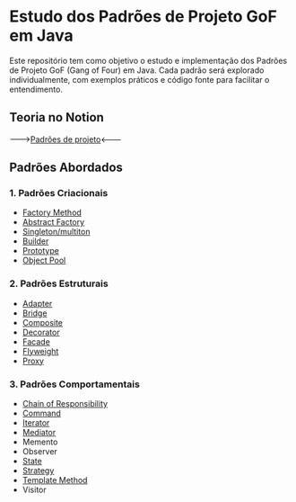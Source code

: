 # Estudo dos Padrões de Projeto GoF em Java

Este repositório tem como objetivo o estudo e implementação dos Padrões de Projeto GoF (Gang of Four) em Java. Cada padrão será explorado individualmente, com exemplos práticos e código fonte para facilitar o entendimento.
## Teoria no Notion
  --->[Padrões de projeto](https://www.notion.so/Padr-es-de-projeto-6f88800b1e8d4875b032cfae77fd97e6?pvs=4)<---
## Padrões Abordados

### 1. Padrões Criacionais

- [Factory Method](./designPattern/src/com/alex/criacionais/factory/)
- [Abstract Factory](./designPattern/src/com/alex/criacionais/abstractFactory/)
- [Singleton/multiton](./designPattern/src/com/alex/criacionais/singleton/)
- [Builder](./designPattern/src/com/alex/criacionais/builder/)
- [Prototype](./designPattern/src/com/alex/criacionais/prototype/)
- [Object Pool](./designPattern/src/com/alex/criacionais/objectpool/)

### 2. Padrões Estruturais

- [Adapter](./designPattern/src/com/alex/estruturais/adapter/)
- [Bridge](./designPattern/src/com/alex/estruturais/bridge/)
- [Composite](./designPattern/src/com/alex/estruturais/composite/)
- [Decorator](./designPattern/src/com/alex/estruturais/decorator/)
- [Facade](./designPattern/src/com/alex/estruturais/facade/)
- [Flyweight](./designPattern/src/com/alex/estruturais/flyweight/)
- [Proxy](./designPattern/src/com/alex/estruturais/proxy/)

### 3. Padrões Comportamentais

- [Chain of Responsibility](./designPattern/src/com/alex/comportamentais/chainOfResponsibility/)
- [Command](./designPattern/src/com/alex/comportamentais/command/)
- [Iterator](./designPattern/src/com/alex/comportamentais/iterator/)
- [Mediator](./designPattern/src/com/alex/comportamentais/mediator/)
- Memento
- Observer
- [State](./designPattern/src/com/alex/comportamentais/state/)
- [Strategy](./designPattern/src/com/alex/comportamentais/strategy/)
- [Template Method](./designPattern/src/com/alex/comportamentais/templateMethod/)
- Visitor


